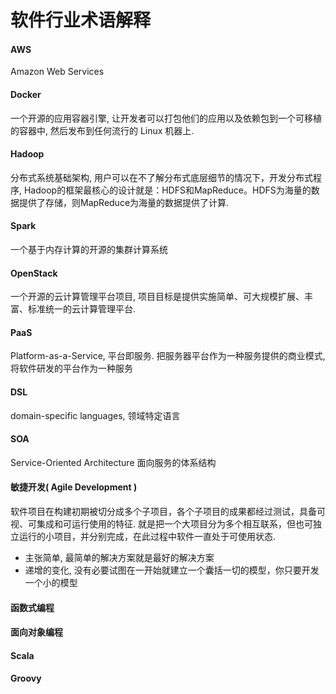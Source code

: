 软件行业术语解释
===================

#### AWS

Amazon Web Services

#### Docker

一个开源的应用容器引擎, 让开发者可以打包他们的应用以及依赖包到一个可移植的容器中, 然后发布到任何流行的 Linux 机器上.

#### Hadoop

分布式系统基础架构, 用户可以在不了解分布式底层细节的情况下，开发分布式程序, Hadoop的框架最核心的设计就是：HDFS和MapReduce。HDFS为海量的数据提供了存储，则MapReduce为海量的数据提供了计算.

#### Spark

一个基于内存计算的开源的集群计算系统

#### OpenStack

一个开源的云计算管理平台项目, 项目目标是提供实施简单、可大规模扩展、丰富、标准统一的云计算管理平台.

#### PaaS

Platform-as-a-Service, 平台即服务.  把服务器平台作为一种服务提供的商业模式, 将软件研发的平台作为一种服务

#### DSL

domain-specific languages, 领域特定语言

#### SOA

Service-Oriented Architecture 面向服务的体系结构

#### 敏捷开发( Agile Development )

软件项目在构建初期被切分成多个子项目，各个子项目的成果都经过测试，具备可视、可集成和可运行使用的特征. 就是把一个大项目分为多个相互联系，但也可独立运行的小项目，并分别完成，在此过程中软件一直处于可使用状态.

- 主张简单, 最简单的解决方案就是最好的解决方案
- 递增的变化, 没有必要试图在一开始就建立一个囊括一切的模型，你只要开发一个小的模型

#### 函数式编程

#### 面向对象编程

#### Scala

#### Groovy

